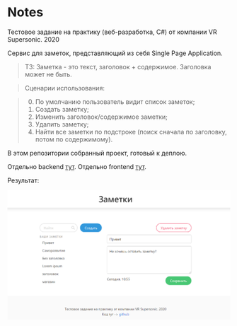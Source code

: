 # Notes
Тестовое задание на практику (веб-разработка, C#) от компании VR Supersonic. 2020

Сервис для заметок, представляющий из себя Single Page Application.

>ТЗ:
>Заметка - это текст, заголовок + содержимое. Заголовка может не быть.

>Сценарии использования: 

>0. По умолчанию пользователь видит список заметок;
>1. Создать заметку;
>2. Изменить заголовок/содержимое заметки;
>3. Удалить заметку;
>4. Найти все заметки по подстроке (поиск сначала по заголовку, потом по содержимому).

В этом репозитории собранный проект, готовый к деплою.

Отдельно backend [тут](https://github.com/Dimedrolity/Notes-backend). Отдельно frontend [тут](https://github.com/Dimedrolity/Notes-frontend).

Результат:

![скриншот проекта](Screenshot_Notes.png)
